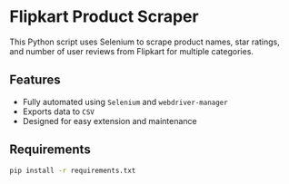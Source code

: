 # Flipkart Product Scraper

This Python script uses Selenium to scrape product names, star ratings, and number of user reviews from Flipkart for multiple categories.

## Features

- Fully automated using `Selenium` and `webdriver-manager`
- Exports data to `CSV`
- Designed for easy extension and maintenance

## Requirements

```bash
pip install -r requirements.txt
